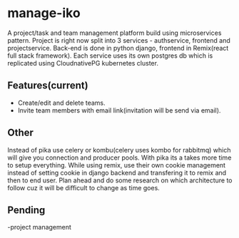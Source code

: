 # manage-iko
  A project/task and team management platform build using microservices pattern.
  Project is right now split into 3 services - authservice, frontend and projectservice.
  Back-end is done in python django, frontend in Remix(react full stack framework).
  Each service uses its own postgres db which is replicated using CloudnativePG kubernetes cluster.
## Features(current)
  - Create/edit and delete teams.
  - Invite team members with email link(invitation will be send via email).
## Other
  Instead of pika use celery or kombu(celery uses kombo for rabbitmq) which will give you connection and producer pools. With pika its a takes more time to setup everything.
  While using remix, use their own cookie management instead of setting cookie in django backend and transfering it to remix and then to end user.
  Plan ahead and do some research on which architecture to follow cuz it will be difficult to change as time goes.
## Pending
  -project management
  
